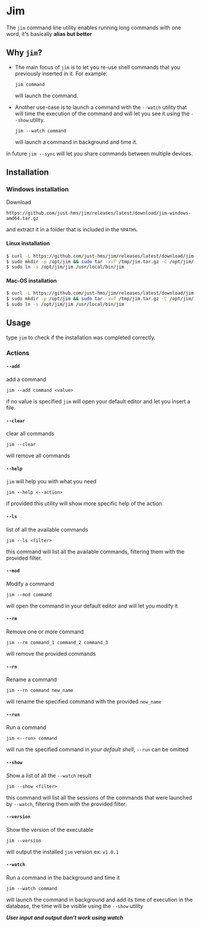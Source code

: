# Jim

The `jim` command line utility enables running long commands with one word, it's basically __alias but better__

## Why `jim`?

- The main focus of `jim` is to let you re-use shell commands that you previously inserted in it. For example:

	```
	jim command
	```

	will launch the command.

- Another use-case is to launch a command with the `--watch` utility that will time the execution of the command and will let you see it using the `--show` utility. 

	```
	jim --watch command
	```

	will launch a command in background and time it.

in future `jim --sync` will let you share commands between multiple devices.

## Installation
### Windows installation

Download 

```
https://github.com/just-hms/jim/releases/latest/download/jim-windows-amd64.tar.gz 
```

and extract it in a folder that is included in the `%PATH%`.


#### Linux installation

```sh
$ curl -L https://github.com/just-hms/jim/releases/latest/download/jim-linux-amd64.tar.gz > /tmp/jim.tar.gz
$ sudo mkdir -p /opt/jim && sudo tar -xvf /tmp/jim.tar.gz -C /opt/jim/
$ sudo ln -s /opt/jim/jim /usr/local/bin/jim
```

#### Mac-OS installation

```sh
$ curl -L https://github.com/just-hms/jim/releases/latest/download/jim-darwin-amd64.tar.gz > /tmp/jim.tar.gz
$ sudo mkdir -p /opt/jim && sudo tar -xvf /tmp/jim.tar.gz -C /opt/jim/
$ sudo ln -s /opt/jim/jim /usr/local/bin/jim
```

## Usage

type `jim` to check if the installation was completed correctly.

### Actions

#### `--add`

add a command

```
jim --add command <value>
```

if no value is specified `jim` will open your default editor and let you insert a file.

#### `--clear`

clear all commands

```
jim --clear
```

will remove all commands

#### `--help`

`jim` will help you with what you need

```
jim --help <--action>
```

if provided this utility will show more specific help of the action.

#### `--ls`

list of all the available commands

```
jim --ls <filter>
```

this command will list all the available commands, filtering them with the provided filter.

#### `--mod`

Modify a command 

```
jim --mod command
```

will open the command in your default editor and will let you modify it

#### `--rm`

Remove one or more command 

```
jim --rm command_1 command_2 command_3
```

will remove the provided commands

#### `--rn`

Rename a command

```
jim --rn command new_name
```

will rename the specified command with the provided `new_name`

#### `--run`

Run a command

```
jim <--run> command
```

will run the specified command in *your default shell*, `--run` can be omitted

#### `--show`

Show a list of all the `--watch` result

```
jim --show <filter>
```

this command will list all the sessions of the commands that were launched by `--watch`, filtering them with the provided filter.

#### `--version`

Show the version of the executable

```
jim --version
```

will output the installed `jim` version ex: `v1.0.1`

#### `--watch`

Run a command in the background and time it

```
jim --watch command
```

will launch the command in background and add its time of execution in the database, the time will be visible using the `--show` utility

__*User input and output don't work using watch*__

